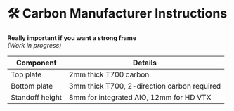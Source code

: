 # 🛠️ Carbon Manufacturer Instructions  
**Really important if you want a strong frame**  
*(Work in progress)*

| Component       | Details                                     |
|----------------|---------------------------------------------|
| Top plate       | 2mm thick T700 carbon                      |
| Bottom plate    | 3mm thick T700, 2-direction carbon required |
| Standoff height | 8mm for integrated AIO, 12mm for HD VTX     |
